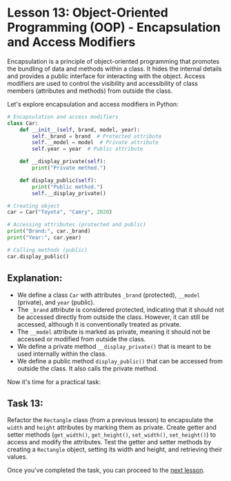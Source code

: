 # Lesson 13: Object-Oriented Programming (OOP) - Encapsulation and Access Modifiers

Encapsulation is a principle of object-oriented programming that promotes the bundling of data and methods within a class. It hides the internal details and provides a public interface for interacting with the object. Access modifiers are used to control the visibility and accessibility of class members (attributes and methods) from outside the class.

Let's explore encapsulation and access modifiers in Python:

```python
# Encapsulation and access modifiers
class Car:
    def __init__(self, brand, model, year):
        self._brand = brand  # Protected attribute
        self.__model = model  # Private attribute
        self.year = year  # Public attribute

    def __display_private(self):
        print("Private method.")

    def display_public(self):
        print("Public method.")
        self.__display_private()

# Creating object
car = Car("Toyota", "Camry", 2020)

# Accessing attributes (protected and public)
print("Brand:", car._brand)
print("Year:", car.year)

# Calling methods (public)
car.display_public()
```

## Explanation:

- We define a class `Car` with attributes `_brand` (protected), `__model` (private), and `year` (public).
- The `_brand` attribute is considered protected, indicating that it should not be accessed directly from outside the class. However, it can still be accessed, although it is conventionally treated as private.
- The `__model` attribute is marked as private, meaning it should not be accessed or modified from outside the class.
- We define a private method `__display_private()` that is meant to be used internally within the class.
- We define a public method `display_public()` that can be accessed from outside the class. It also calls the private method.

Now it's time for a practical task:

## Task 13: 
Refactor the `Rectangle` class (from a previous lesson) to encapsulate the `width` and `height` attributes by marking them as private. Create getter and setter methods (`get_width()`, `get_height()`, `set_width()`, `set_height()`) to access and modify the attributes. Test the getter and setter methods by creating a `Rectangle` object, setting its width and height, and retrieving their values.

Once you've completed the task, you can proceed to the [next lesson](014.md).
